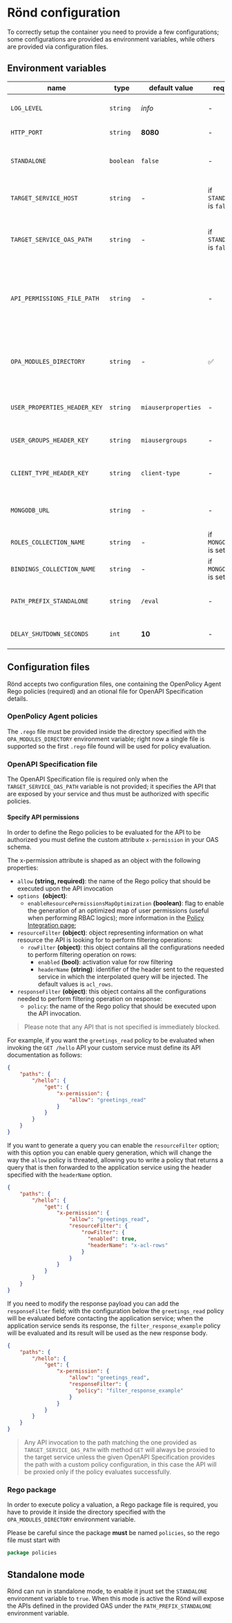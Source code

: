 # Rönd configuration

To correctly setup the container you need to provide a few configurations; some configurations are provided as environment variables, while others are provided via configuration files.

## Environment variables

| name | type | default value | required | description |
| ---- | ---- | ------------- | -------- | ----------- |
| `LOG_LEVEL` | `string` | _info_ | - | one of "_info_", "_trace_", "_debug_", "_warning_", "_error_" |
| `HTTP_PORT` | `string` | **8080** | - | port to expose the API service |
| `STANDALONE` | `boolean` | `false` | - | defines whether the service is running as a sidecar or in standalone mode |
| `TARGET_SERVICE_HOST` | `string` | - | if `STANDALONE` is `false` | the host of target service to redirect the traffic when authorization rules are passed | 
| `TARGET_SERVICE_OAS_PATH` | `string` | - | if `STANDALONE` is `false` | endpoint path of sibling container to contact for retrieving the OAS definition (es. `/documentation/json`) |
| `API_PERMISSIONS_FILE_PATH` | `string` | - | - | file for manual configuration of the OAS; this substitutes the automatic documentation fetch performed by the service towards `API_ERMISSIONS_FILE_PATH`. [See the example](#api-permission-file) |
| `OPA_MODULES_DIRECTORY` | `string` | - | ✅ | folder path where are provided the Rego files for OPA rules evaluation; these files will be used to evaluate policy. [See the example](#rego-examples) |
| `USER_PROPERTIES_HEADER_KEY` | `string` | `miauserproperties` | - | header name for the optional header that contains the user properties |
| `USER_GROUPS_HEADER_KEY` | `string` | `miausergroups` | - | header name for the optional header that contains the user groups |
| `CLIENT_TYPE_HEADER_KEY` | `string` | `client-type` | - | header name for the optional header that contains a client type identifier |
| `MONGODB_URL`| `string`| - | - | url to connect to a MongoDB instance (useful for RBAC data retrieval and `find_` Rego built-ins) |
| `ROLES_COLLECTION_NAME` | `string` | - | if `MONGODB_URL` is set | name of the role collection |
| `BINDINGS_COLLECTION_NAME` | `string` | - | if `MONGODB_URL` is set | name of the bindings collection |
| `PATH_PREFIX_STANDALONE` | `string` | `/eval` | - | when in standalone mode, this variables configures the prefix for all validation APIs defined by the OAS |
| `DELAY_SHUTDOWN_SECONDS` | `int` | **10** | - | seconds to delay forced server stop, useful for graceful shutdown |

## Configuration files

Rönd accepts two configuration files, one containing the OpenPolicy Agent Rego policies (required) and an otional file for OpenAPI Specification details.

### OpenPolicy Agent policies

The `.rego` file must be provided inside the directory specified with the `OPA_MODULES_DIRECTORY` environment variable; right now a single file is supported so the first `.rego` file found will be used for policy evaluation.

### OpenAPI Specification file

The OpenAPI Specification file is required only when the `TARGET_SERVICE_OAS_PATH` variable is not provided; it specifies the API that are exposed by your service and thus must be authorized with specific policies.

#### Specify API permissions

In order to define the Rego policies to be evaluated for the API to be authorized you must define the custom attribute `x-permission` in your OAS schema.

The x-permission attribute is shaped as an object with the following properties:

- `allow` **(string, required)**: the name of the Rego policy that should be executed upon the API invocation
- `options`  **(object)**:
  - `enableResourcePermissionsMapOptimization` **(boolean)**: flag to enable the generation of an optimized map of user permissions (useful when performing RBAC logics); more information in the [Policy Integration page](./Policy%20Integration.md);
- `resourceFilter` **(object)**: object representing information on what resource the API is looking for to perform filtering operations:
  - `rowFilter` **(object)**: this object contains all the configurations needed to perform filtering operation on rows:
    - `enabled` **(bool)**:  activation value for row filtering
    - `headerName` **(string)**: identifier of the header sent to the requested service in which the interpolated query will be injected. The default values is `acl_rows`.
- `responseFilter` **(object)**: this object contains all the configurations needed to perform filtering operation on response: 
  - `policy`: the name of the Rego policy that should be executed upon the API invocation.

> Please note that any API that is not specified is immediately blocked.

For example, if you want the `greetings_read` policy to be evaluated when invoking the `GET /hello` API your custom service must define its API documentation as follows:

```json
{
    "paths": {
        "/hello": {
            "get": {
                "x-permission": {
                    "allow": "greetings_read"
                }
            }
        }
    }
}
```

If you want to generate a query you can enable the `resourceFilter` option; with this option you can enable query generation, 
which will change the way the `allow` policy is threated, allowing you to write a policy that returns 
a query that is then forwarded to the application service using the header specified with the `headerName` option. 

```json
{
    "paths": {
        "/hello": {
            "get": {
                "x-permission": {
                    "allow": "greetings_read",
                    "resourceFilter": {
                        "rowFilter": {
                          "enabled": true,
                          "headerName": "x-acl-rows"
                        }
                    }
                }
            }
        }
    }
}
```

If you need to modify the response payload you can add the `responseFilter` field; with the configuration below 
the `greetings_read` policy will be evaluated before contacting the application service;
when the application service sends its response, the `filter_response_example` policy will be evaluated and its result will be used as the new response body.

```json
{
    "paths": {
        "/hello": {
            "get": {
                "x-permission": {
                    "allow": "greetings_read",
                    "responseFilter": {
                      "policy": "filter_response_example"
                    }
                }
            }
        }
    }
}
```


> Any API invocation to the path matching the one provided as `TARGET_SERVICE_OAS_PATH` with method `GET` will always be proxied to the target service unless the given OpenAPI Specification provides the path with a custom policy configuration, in this case the API will be proxied only if the policy evaluates successfully.


### Rego package

In order to execute policy a valuation, a Rego package file is required, you have to provide it inside the directory specified with the `OPA_MODULES_DIRECTORY` environment variable.

Please be careful since the package **must** be named `policies`, so the rego file must start with

```go
package policies
```

## Standalone mode

Rönd can run in standalone mode, to enable it jnust set the `STANDALONE` environment variable to `true`. When this mode is active the Rönd will expose the APIs defined in the provided OAS under the `PATH_PREFIX_STANDALONE` environment variable.
